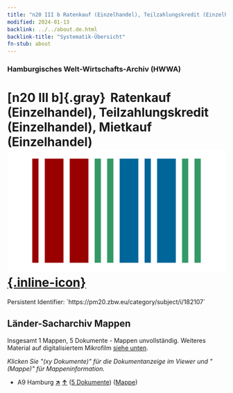 ```yaml
---
title: "n20 III b Ratenkauf (Einzelhandel), Teilzahlungskredit (Einzelhandel), Mietkauf (Einzelhandel)"
modified: 2024-01-13
backlink: ../../about.de.html
backlink-title: "Systematik-Übersicht"
fn-stub: about
---
```


### Hamburgisches Welt-Wirtschafts-Archiv (HWWA)

# [n20 III b]{.gray}&#8201; Ratenkauf (Einzelhandel), Teilzahlungskredit (Einzelhandel), Mietkauf (Einzelhandel) &#160; [![Wikidata](/images/Wikidata-logo.svg "Wikidata"){.inline-icon}](http://www.wikidata.org/entity/Q104710949)

<div class="hint">Persistent Identifier: `https://pm20.zbw.eu/category/subject/i/182107`</div>







## Länder-Sacharchiv Mappen






Insgesamt 1 Mappen, 5 Dokumente - Mappen unvollständig. Weiteres Material auf digitalisiertem Mikrofilm [siehe unten](#filmsections).

_Klicken Sie "(xy Dokumente)" für die Dokumentanzeige im Viewer und "(Mappe)" für Mappeninformation._



- A9 Hamburg [**&nearr;**](../../../geo/i/140905/about.de.html "Hamburg (alle Mappen)") [**&uarr;**](../../../geo/about.de.html#A9 "Ländersystematik") (<a href="https://pm20.zbw.eu/iiifview/folder/sh/140905,182107" title="über: Hamburg : Ratenkauf (Einzelhandel), Teilzahlungskredit (Einzelhandel), Mietkauf (Einzelhandel)" target="_blank">5 Dokumente</a>) ([Mappe](../../../../folder/sh/1409xx/140905/1821xx/182107/about.de.html))



<a id="filmsections" />













